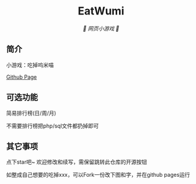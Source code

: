 <div align="center">

# EatWumi

_🦌 网页小游戏 🥛_

</div>


## 简介

小游戏：吃掉呜米喵

[Github Page](https://github.com/Kano111/wumimiao.com)

## 可选功能

简易排行榜(日/周/月)

不需要排行榜把php/sql文件都扔掉即可

## 其它事项

点下star吧~ 欢迎修改和续写，需保留跳转此仓库的开源按钮

如整成自己想要的吃掉xxx，可以Fork一份改下图和字，并在github pages运行

